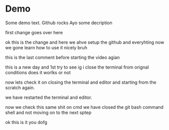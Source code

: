 # Demo

Some demo text.
Github rocks Ayo
some decription

first change goes over here

ok this is the change and here we ahve setup the github and everyhting now we gone learn how to use it nicely bruh

this is the last comment before starting the video agian

this is a new day and 1st try to see ig i close the terminal from orignal conditions does it worlks or not

now lets check it on closing the terminal and editor and starting from the scratch again.

we have restarted the terminal and editor.

now we check this same shit on cmd
we have closed the git bash command shell and not moving on to the next sptep

ok this is it you  dofg